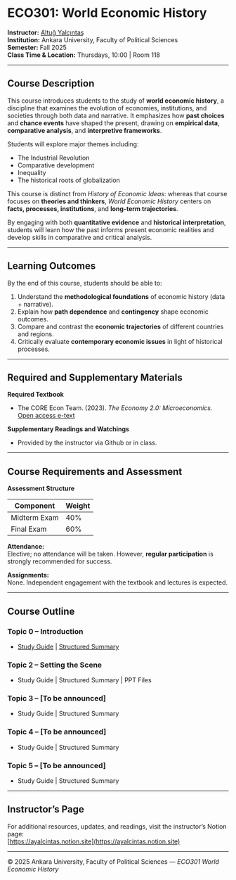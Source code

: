 # ECO301: World Economic History

**Instructor:** [Altuğ Yalçıntaş](https://ayalcintas.notion.site)  
**Institution:** Ankara University, Faculty of Political Sciences  
**Semester:** Fall 2025  
**Class Time & Location:** Thursdays, 10:00  |  Room 118  

---

## Course Description

This course introduces students to the study of **world economic history**, a discipline that examines the evolution of economies, institutions, and societies through both data and narrative. It emphasizes how **past choices** and **chance events** have shaped the present, drawing on **empirical data**, **comparative analysis**, and **interpretive frameworks**.

Students will explore major themes including:

- The Industrial Revolution  
- Comparative development  
- Inequality  
- The historical roots of globalization  

This course is distinct from *History of Economic Ideas*: whereas that course focuses on **theories and thinkers**, *World Economic History* centers on **facts, processes, institutions**, and **long-term trajectories**.  

By engaging with both **quantitative evidence** and **historical interpretation**, students will learn how the past informs present economic realities and develop skills in comparative and critical analysis.

---

## Learning Outcomes

By the end of this course, students should be able to:

1. Understand the **methodological foundations** of economic history (data + narrative).  
2. Explain how **path dependence** and **contingency** shape economic outcomes.  
3. Compare and contrast the **economic trajectories** of different countries and regions.  
4. Critically evaluate **contemporary economic issues** in light of historical processes.  

---

## Required and Supplementary Materials

**Required Textbook**  
- The CORE Econ Team. (2023). *The Economy 2.0: Microeconomics.*  
  [Open access e-text](https://core-econ.org/the-economy/)

**Supplementary Readings and Watchings**  
- Provided by the instructor via Github or in class.

---

## Course Requirements and Assessment

**Assessment Structure**

| Component | Weight |
|------------|--------|
| Midterm Exam | 40% |
| Final Exam | 60% |

**Attendance:**  
Elective; no attendance will be taken. However, **regular participation** is strongly recommended for success.

**Assignments:**  
None. Independent engagement with the textbook and lectures is expected.

---

## Course Outline

### **Topic 0 – Introduction**
- [Study Guide](https://docs.google.com/document/d/1uKDu8ldjpkOscMPY7BNORKfQG627h85G/edit?usp=sharing&ouid=103730637265867141913&rtpof=true&sd=true) | [Structured Summary](https://docs.google.com/document/d/1N_JrLfPqQpi8lPivKZneYzU7V8Hz3Krd/edit?usp=sharing&ouid=103730637265867141913&rtpof=true&sd=true)

### **Topic 2 – Setting the Scene**
- Study Guide | Structured Summary | PPT Files

### **Topic 3 – [To be announced]**
- Study Guide | Structured Summary

### **Topic 4 – [To be announced]**
- Study Guide | Structured Summary

### **Topic 5 – [To be announced]**
- Study Guide | Structured Summary

---

## Instructor’s Page

For additional resources, updates, and readings, visit the instructor’s Notion page:  
[https://ayalcintas.notion.site](https://ayalcintas.notion.site)

---

© 2025 Ankara University, Faculty of Political Sciences — *ECO301 World Economic History*
